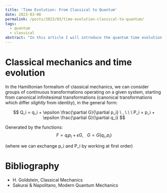 ```yaml
---
title: 'Time Evolution: From Classical to Quantum'
date: 2023-03-06
permalink: /posts/2023/03/time-evolution-classical-to-quantum/
tags:
  - quantum
  - classical
abstract: "In this article I will introduce the quantum time evolution operator drawing parallels with classical mechanics and continuous transformations"
---
```


Classical mechanics and time evolution
======

In the Hamiltonian formalism of classical mechanics, we can consider groups of continuous transformations operating on a given system, starting from canonical infinitesimal transformations (canonical transformations which differ _slightly_ from identity), in the general form:

$$ Q_i = q_i + \epsilon \frac{\partial G}{\partial p_i} \ , \ \ \ P_i = p_i + \epsilon \frac{\partial G}{\partial q_i} $$


Generated by the functions:
$$ F = q_i p_i + \epsilon G, \ \ \ G = G(q_i, p_i) $$

(where we can exchange p_i and P_i by working at first order)


Bibliography
======
- H. Goldstein, Classical Mechanics
- Sakurai & Napolitano, Modern Quantum Mechanics
